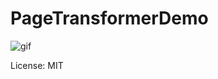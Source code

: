 # PageTransformerDemo
![gif](https://raw.githubusercontent.com/m3sv/PageTransformerDemo/master/demo.gif)

License: MIT
